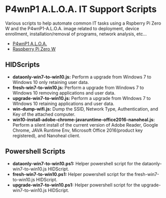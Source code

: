 # P4wnP1 A.L.O.A. IT Support Scripts

Various scripts to help automate common IT tasks using a Rspberry Pi Zero W and the P4wnP1-A.L.O.A. image related to deployment, device enrollment, installation/removal of programs, network analysis, etc...

 - [P4wnP1 A.L.O.A.](https://github.com/RoganDawes/P4wnP1_aloa)
 - [Raspberry Pi Zero W](https://www.raspberrypi.org/products/raspberry-pi-zero-w/)

## HIDScripts
 - **dataonly-win7-to-win10.js:** Perform a upgrade from Windows 7 to Windows 10 only retaining user data.
 - **fresh-win7-to-win10.js:** Perform a upgrade from Windows 7 to Windows 10 removing applications and user data.
 - **upgrade-win7-to-win10.js:** Perform a upgrade from WIndows 7 to WIndows 10 retaining applications and user data.
 - **win-dump-wifi.js:** Dump the SSID, Network Type, Authentication, and Key of the attached computer.  
 - **win10-install-adobe-chrome-javaruntime-office2016-nanoheal.js:** Perform a silent install of the current version of Adobe Reader, Google Chrome, JAVA Runtime Env, Microsoft Office 2016(product key registered), and Nanoheal client.

## Powershell Scripts
 - **dataonly-win7-to-win10.ps1:** Helper powershell script for the dataonly-win7-to-win10.js HIDScript.
 - **fresh-win7-to-win10.ps1:** Helper powershell script for the fresh-win7-to-win10.js HIDScript.
 - **upgrade-win7-to-win10.ps1:** Helper powershell script for the upgrade-win7-to-win10.js HIDScript.
